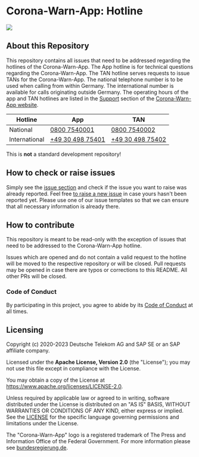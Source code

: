 # Corona-Warn-App: Hotline

<a href="https://github.com/corona-warn-app/cwa-hotline/issues" title="Open Issues"><img src="https://img.shields.io/github/issues/corona-warn-app/cwa-hotline"></a>

## About this Repository
This repository contains all issues that need to be addressed regarding the hotlines of the Corona-Warn-App. The App hotline is for technical questions regarding the Corona-Warn-App. The TAN hotline serves requests to issue TANs for the Corona-Warn-App. The national telephone number is to be used when calling from within Germany. The international number is available for calls originating outside Germany. The operating hours of the app and TAN hotlines are listed in the [Support](https://www.coronawarn.app/en/faq/#support) section of the [Corona-Warn-App website](https://www.coronawarn.app/).

Hotline | App | TAN
--- | --- | ---
National | [0800 7540001](tel:08007540001) | [0800 7540002](tel:08007540002)
International | [+49 30 498 75401](tel:+493049875401) | [+49 30 498 75402](tel:+493049875402)

This is **not** a standard development repository!

## How to check or raise issues
Simply see the [issue section](https://github.com/corona-warn-app/cwa-hotline/issues) and check if the issue you want to raise was already reported. Feel free [to raise a new issue](https://github.com/corona-warn-app/cwa-hotline/issues/new/choose) in case yours hasn't been reported yet. Please use one of our issue templates so that we can ensure that all necessary information is already there.

## How to contribute  

This repository is meant to be read-only with the exception of issues that need to be addressed to the Corona-Warn-App hotline. 

Issues which are opened and do not contain a valid request to the hotline will be moved to the respective repository or will be closed. Pull requests may be opened in case there are typos or corrections to this README. All other PRs will be closed.

### Code of Conduct 

 By participating in this project, you agree to abide by its [Code of Conduct](./CODE_OF_CONDUCT.md) at all times.

## Licensing

Copyright (c) 2020-2023 Deutsche Telekom AG and SAP SE or an SAP affiliate company.

Licensed under the **Apache License, Version 2.0** (the "License"); you may not use this file except in compliance with the License.

You may obtain a copy of the License at https://www.apache.org/licenses/LICENSE-2.0.

Unless required by applicable law or agreed to in writing, software distributed under the License is distributed on an "AS IS" BASIS, WITHOUT WARRANTIES OR CONDITIONS OF ANY KIND, either express or implied. See the [LICENSE](./LICENSE) for the specific language governing permissions and limitations under the License.

The "Corona-Warn-App" logo is a registered trademark of The Press and Information Office of the Federal Government. For more information please see [bundesregierung.de](https://www.bundesregierung.de/breg-en/federal-government/federal-press-office).
